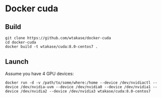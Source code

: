 Docker cuda
=====

## Build
```
git clone https://github.com/wtakase/docker-cuda
cd docker-cuda
docker build -t wtakase/cuda:8.0-centos7 .
```

## Launch

Assume you have 4 GPU devices:
```
docker run -d -v /path/to/some/where:/home --device /dev/nvidiactl --device /dev/nvidia-uvm --device /dev/nvidia0 --device /dev/nvidia1 --device /dev/nvidia2 --device /dev/nvidia3 wtakase/cuda:8.0-centos7
```
